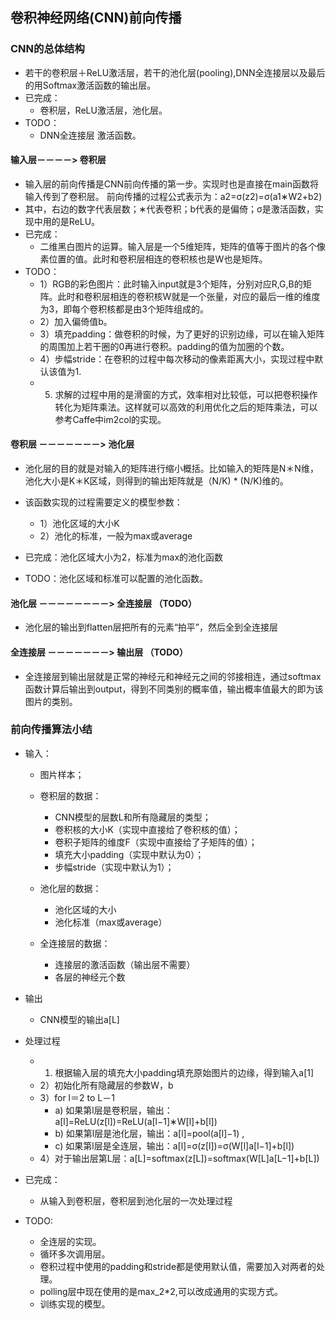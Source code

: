 ## 卷积神经网络(CNN)前向传播

### CNN的总体结构
+ 若干的卷积层＋ReLU激活层，若干的池化层(pooling),DNN全连接层以及最后的用Softmax激活函数的输出层。
+ 已完成：
    + 卷积层，ReLU激活层，池化层。
+ TODO：
    + DNN全连接层 激活函数。

#### 输入层－－－－> 卷积层
+ 输入层的前向传播是CNN前向传播的第一步。实现时也是直接在main函数将输入传到了卷积层。
前向传播的过程公式表示为：a2=σ(z2)=σ(a1∗W2+b2)
+ 其中，右边的数字代表层数；∗代表卷积；b代表的是偏倚；σ是激活函数，实现中用的是ReLU。
+ 已完成：
    + 二维黑白图片的运算。输入层是一个5维矩阵，矩阵的值等于图片的各个像素位置的值。此时和卷积层相连的卷积核也是W也是矩阵。
+ TODO：
    + 1）RGB的彩色图片：此时输入input就是3个矩阵，分别对应R,G,B的矩阵。此时和卷积层相连的卷积核W就是一个张量，对应的最后一维的维度为3，即每个卷积核都是由3个矩阵组成的。
    + 2）加入偏倚值b。
    + 3）填充padding：做卷积的时候，为了更好的识别边缘，可以在输入矩阵的周围加上若干圈的0再进行卷积。padding的值为加圈的个数。
    + 4）步幅stride：在卷积的过程中每次移动的像素距离大小，实现过程中默认该值为1.
    + 5) 求解的过程中用的是滑窗的方式，效率相对比较低，可以把卷积操作转化为矩阵乘法。这样就可以高效的利用优化之后的矩阵乘法，可以参考Caffe中im2col的实现。


#### 卷积层 －－－－－－－> 池化层
+ 池化层的目的就是对输入的矩阵进行缩小概括。比如输入的矩阵是N＊N维，池化大小是K＊K区域，则得到的输出矩阵就是（N/K) * (N/K)维的。
+ 该函数实现的过程需要定义的模型参数：
    + 1）池化区域的大小K
    + 2）池化的标准，一般为max或average

+ 已完成：池化区域大小为2，标准为max的池化函数
+ TODO：池化区域和标准可以配置的池化函数。


#### 池化层 －－－－－－－－> 全连接层 （TODO）
+ 池化层的输出到flatten层把所有的元素“拍平”，然后全到全连接层

#### 全连接层 －－－－－－－>  输出层 （TODO）
+ 全连接层到输出层就是正常的神经元和神经元之间的邻接相连，通过softmax函数计算后输出到output，得到不同类别的概率值，输出概率值最大的即为该图片的类别。

### 前向传播算法小结
+ 输入：
    + 图片样本；
    + 卷积层的数据：
        + CNN模型的层数L和所有隐藏层的类型；
        + 卷积核的大小K（实现中直接给了卷积核的值）；
        + 卷积子矩阵的维度F（实现中直接给了子矩阵的值）；
        + 填充大小padding（实现中默认为0）；
        + 步幅stride（实现中默认为1）；

    + 池化层的数据：
        + 池化区域的大小
        + 池化标准（max或average）
    + 全连接层的数据：
        + 连接层的激活函数（输出层不需要）
        + 各层的神经元个数

+ 输出
    + CNN模型的输出a[L]

+ 处理过程
    + 1) 根据输入层的填充大小padding填充原始图片的边缘，得到输入a[1]
    + 2）初始化所有隐藏层的参数W，b
    + 3）for l＝2 to L－1
        + a) 如果第l层是卷积层，输出：a[l]=ReLU(z[l])=ReLU(a[l−1]∗W[l]+b[l])
        + b) 如果第l层是池化层，输出：a[l]=pool(a[l]−1) ,
        + c) 如果第l层是全连层，输出：a[l]=σ(z[l])=σ(W[l]a[l−1]+b[l])
    + 4）对于输出层第L层：a[L]=softmax(z[L])=softmax(W[L]a[L−1]+b[L])
+ 已完成：
    + 从输入到卷积层，卷积层到池化层的一次处理过程
+ TODO:
    + 全连层的实现。
    + 循环多次调用层。
    + 卷积过程中使用的padding和stride都是使用默认值，需要加入对两者的处理。
    + polling层中现在使用的是max_2*2,可以改成通用的实现方式。
    + 训练实现的模型。
